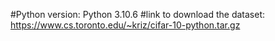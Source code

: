 #Python version: Python 3.10.6
#link to download the dataset: https://www.cs.toronto.edu/~kriz/cifar-10-python.tar.gz
